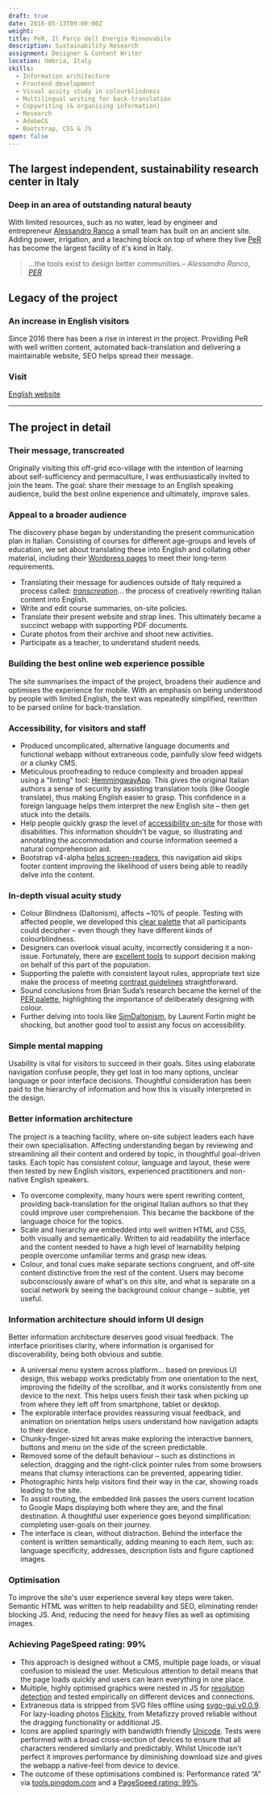 ```yaml
---
draft: true
date: 2016-05-13T09:00:00Z
weight:
title: PeR, Il Parco dell Energia Rinnovabile
description: Sustainability Research
assignment: Designer & Content Writer
location: Umbria, Italy
skills:
  - Information architecture
  - Frontend development
  - Visual acuity study in colourblindness
  - Multilingual writing for back-translation
  - Copywriting (& organising information)
  - Research
  - AdobeCS
  - Bootstrap, CSS & JS
open: false
---
```


<!--May 2016
{{/* <flickity src="3si/images/3si-sales.jpg" title="3Si marketing content" selectCell="flkty.selectCell( value, isWrapped, isInstant )" > */}}
-->

## The largest independent, sustainability research center in Italy

### Deep in an area of outstanding natural beauty

With limited resources, such as no water, lead by engineer and entrepreneur [Alessandro Ranco](https://inspiredlabs.co.uk/per.umbria.it/en/index.html#philosophy) a small team has built on an ancient site. Adding power, irrigation, and a teaching block on top of where they live [PeR](https://inspiredlabs.co.uk/per.umbria.it/en/) has become the largest facility of it's kind in Italy. 

> …the tools exist to design better communities.<cite>– Alessandro Ranco, [PER](https://inspiredlabs.co.uk/per.umbria.it/en/index.html#philosophy)</cite>

## Legacy of the project

### An increase in English visitors

<!--Presently, we are in the process of assessing the impact of updating their content -->

Since 2016 there has been a rise in interest in the project. Providing PeR with well written content, automated back-translation and delivering a maintainable website, SEO helps spread their message.

<!-- The web platform is developed to be modular, able to adapt to their future needs. -->


<!--
### Preview
<a ondragstart="return false" style="visibility: visible;" class="btn portfolioVisibility" data-selector=".cell29" onclick="static();document.getElementById('togglebox').checked = true;">PeR</a>
-->

### Visit

[English website](https://umbria.netlify.com/) <!-- [Italiano](https://per.umbria.it/) -->

------

## The project in detail

### Their message, transcreated

Originally visiting this off-grid eco-village with the intention of learning about self-sufficiency and permaculture, I was enthusiastically invited to join the team. The goal: share their message to an English speaking audience, build the best online experience and ultimately, improve sales.

### Appeal to a broader audience

<!-- ### Translating the communication plan -->

The discovery phase began by understanding the present communication plan in Italian. Consisting of courses for different age-groups and levels of education, we set about translating these into English and collating other material, including their [Wordpress pages](http://http://per.umbria.it/) to meet their long-term requirements.

*   Translating their message for audiences outside of Italy required a process called: _[transcreation](https://en.wikipedia.org/wiki/Transcreation)_… the process of creatively rewriting Italian content into English.
*   Write and edit course summaries, on-site policies.
*   Translate their present website and strap lines. This ultimately became a succinct webapp with supporting PDF documents.
*   Curate photos from their archive and shoot new activities.
*   Participate as a teacher, to understand student needs.

### Building the best online web experience possible

The site summarises the impact of the project, broadens their audience and optimises the experience for mobile<!--, offline-first-->. With an emphasis on being understood by people with limited English, the text was repeatedly simplified, rewritten to be parsed online for back-translation.

### Accessibility, for visitors and staff

*   Produced uncomplicated, alternative language documents and functional webapp without extraneous code, painfully slow feed widgets or a clunky CMS.
*   Meticulous proofreading to reduce complexity and broaden appeal using a "linting" tool: [HemmingwayApp](http://hemingwayapp.com). This gives the original Italian authors a sense of security by assisting translation tools (like Google translate), thus making English easier to grasp. This confidence in a foreign language helps them interpret the new English site – then get stuck into the details.
*   Help people quickly grasp the level of [accessibility on-site](http://inspiredlabs.co.uk/per.umbria.it/en/#accessibility) for those with disabilities. This information shouldn't be vague, so illustrating and annotating the accommodation and course information seemed a natural comprehension aid.
*   Bootstrap v4-alpha [helps screen-readers](https://v4-alpha.getbootstrap.com/utilities/screenreaders/), this navigation aid skips footer content improving the likelihood of users being able to readily delve into the content.

### In-depth visual acuity study

*   Colour Blindness (Daltonism), affects ~10% of people. Testing with affected people, we developed this [clear palette](https://color.adobe.com/create/color-wheel/?base=2&rule=Custom&selected=1&name=My%20Color%20Theme&mode=rgb&rgbvalues=0.4549019607843137%2C0.0784313725490196%2C0.4470588235294118%2C0.5411764705882353%2C0.21568627450980393%2C0%2C0%2C0.43529411764705883%2C0.27058823529411763%2C0%2C0.12941176470588237%2C0.2784313725490196%2C0%2C0%2C0&swatchOrder=0%2C1%2C2%2C3%2C4) that all participants could decipher – even though they have different kinds of colourblindness.
*   Designers can overlook visual acuity, incorrectly considering it a non-issue. Fortunately, there are [excellent tools](http://leaverou.github.io/contrast-ratio/#white-on-black) to support decision making on behalf of this part of the population.
*   Supporting the palette with consistent layout rules, appropriate text size make the process of meeting [contrast guidelines](https://www.w3.org/TR/WCAG/#visual-audio-contrast) straightforward.
*   Sound conclusions from Brian Suda’s research became the kernel of the [PER palette](http://optional.is/required/2011/06/20/accessible-color-swatches), highlighting the importance of deliberately designing with colour.
*   Further delving into tools like [SimDaltonism](https://michelf.ca/projects/sim-daltonism/), by Laurent Fortin might be shocking, but another good tool to assist any focus on accessibility.

### Simple mental mapping

Usability is vital for visitors to succeed in their goals. Sites using elaborate navigation confuse people, they get lost in too many options, unclear language or poor interface decisions. Thoughtful consideration has been paid to the hierarchy of information and how this is visually interpreted in the design.

### Better information architecture

The project is a teaching facility, where on-site subject leaders each have their own specialisation. Affecting understanding began by reviewing and streamlining all their content and ordered by topic, in thoughtful goal-driven tasks. Each topic has consistent colour, language and layout, these were then tested by new English visitors, experienced practitioners and non-native English speakers.

*   To overcome complexity, many hours were spent rewriting content, providing back-translation for the original Italian authors so that they could improve user comprehension. This became the backbone of the language choice for the topics.
*   Scale and hierarchy are embedded into well written HTML and CSS, both visually and semantically. Written to aid readability the interface and the content needed to have a high level of learnability helping people overcome unfamiliar terms and grasp new ideas.
*   Colour, and tonal cues make separate sections congruent, and off-site content distinctive from the rest of the content. Users may become subconsciously aware of what's on _this_ site, and what is separate on a social network by seeing the background colour change – subtle, yet useful.

### Information architecture should inform UI design

Better information architecture deserves good visual feedback. The interface prioritises clarity, where information is organised for discoverability, being both obvious and subtle.

*   A universal menu system across platform… based on previous UI design, this webapp works predictably from one orientation to the next, improving the fidelity of the scrollbar, and it works consistently from one device to the next. This helps users finish their task when picking up from where they left off from smartphone, tablet or desktop.
*   The explorable interface provides reassuring visual feedback, and animation on orientation helps users understand how navigation adapts to their device.
*   Chunky-finger-sized hit areas make exploring the interactive banners, buttons and menu on the side of the screen predictable.
*   Removed some of the default behaviour – such as distinctions in selection, dragging and the right-click pointer rules from some browsers means that clumsy interactions can be prevented, appearing tidier.
*   Photographic hints help visitors find their way in the car, showing roads leading to the site.
*   To assist routing, the embedded link passes the users current location to Google Maps displaying both where they are, and the final destination. A thoughtful user experience goes beyond simplification: completing user-goals on their journey.
*   The interface is clean, without distraction. Behind the interface the content is written semantically, adding meaning to each item, such as: language specificity, addresses, description lists and figure captioned images.

### Optimisation

To improve the site's user experience several key steps were taken. Semantic HTML was written to help readability and SEO, eliminating render blocking JS. And, reducing the need for heavy files as well as optimising images.

### Achieving PageSpeed rating: 99%

*   This approach is designed without a CMS, multiple page loads, or visual confusion to mislead the user. Meticulous attention to detail means that the page loads quickly and users can learn everything in one place.
*   Multiple, highly optimised graphics were nested in JS for [resolution detection](http://scottjehl.github.io/picturefill/) and tested empirically on different devices and connections.
*   Extraneous data is stripped from SVG files offline using [svgo-gui v0.0.9](https://github.com/svg/svgo-gui). For lazy-loading photos [Flickity](https://twitter.com/metafizzyco/timelines/657278156794109953), from Metafizzy proved reliable without the dragging functionality or additional JS.
*   Icons are applied sparingly with bandwidth friendly [Unicode](http://unicode-table.com/en). Tests were performed with a broad cross-section of devices to ensure that all characters rendered similarly and predictably. Whilst Unicode isn't perfect it improves performance by diminishing download size and gives the webapp a native-feel from device to device.
*   The outcome of these optimisations combined is: Performance rated “A” via [tools.pingdom.com](https://tools.pingdom.com/#!/dm8jAX/http://inspiredlabs.co.uk/per.umbria.it/en/index.html) and a [PageSpeed rating: 99%](http://inspiredlabs.co.uk/gtmetrix.com/reports/per.umbria.it.pdf).

<!--
> What is information architecture?  
> …it’s an attitude, not a process, and a responsibility.<cite>– [Richard Saul Wurman](http://understandinggroup.com/information-architecture/cool-finds-bonus-richard-saul-wurman-interview-knowledge-management/) on unfamiliarity and understanding</cite>
-->